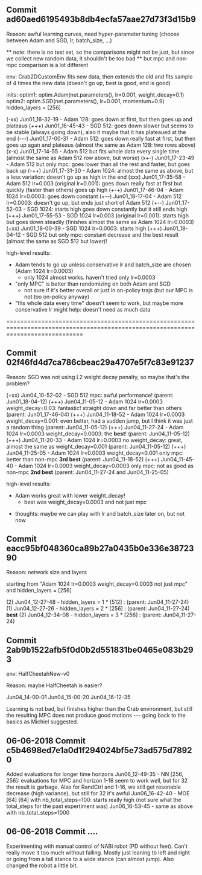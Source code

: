 
## Commit ad60aed6195493b8db4ecfa57aae27d73f3d15b9

Reason: awful learning curves, need hyper-parameter tuning (choose between Adam and SGD, lr, batch_size, ...)

** note: there is no test set, so the comparisons might not be just, but since we collect new random data, it shouldn't be too bad
** but mpc and non-mpc comparison is a lot different

env: Crab2DCustomEnv
fits new data, then extends the old and fits sample of 4 times the new data
(doesn't go up, best is good, end is good)

inits:
optim1: optim.Adam(net.parameters(), lr=0.001, weight_decay=0.1)
optim2: optim.SGD(net.parameters(), lr=0.001, momentum=0.9)
hidden_layers = [256]

(-xx) Jun01_16-32-19 - Adam 128: goes down at first, but then goes up and plateaus
(+++) Jun01_16-45-43 - SGD  512: goes down slower but seems to be stable (always going down), also it maybe that it has plateaued at the end
(---) Jun01_17-00-31 - Adam 512: goes down really fast at first, but then goes up agan and plateaus (almost the same as Adam 128: two rows above)
(x-x) Jun01_17-14-55 - Adam 512 but fits whole data every single time (almost the same as Adam 512 row above, but worse)
(x+-) Jun01_17-23-49 - Adam 512 but only mpc: goes lower than all the rest and faster, but goes back up
(-++) Jun01_17-31-30 - Adam 1024: almost the same as above, but a less variation: doesn't go up as high in the end
(xxx) Jun01_17-35-58 - Adam 512  lr=0.003 (original lr=0.001): goes down really fast at first but quickly (faster than others) goes up high
(+-+) Jun01_17-46-04 - Adam 1024 lr=0.0003: goes down constant
(+--) Jun01_18-17-04 - Adam 512  lr=0.0003: doesn't go up, but ends just short of Adam 512
(+--) Jun01_17-52-03 - SGD  1024: starts high goes down constantly but it still ends high
(+++) Jun01_17-55-53 - SGD  1024 lr=0.003 (original lr=0.001): starts high but goes down steadily (finishes almost the same as Adam 1024 lr=0.0003)
(+xx) Jun01_18-00-39 - SGD  1024 lr=0.0003: starts high
(+++) Jun01_18-04-12 - SGD 512 but only mpc: constant decrease and the best result (almost the same as SGD 512 but lower)!

high-level results:
  - Adam tends to go up unless conservative lr and batch_size are chosen (Adam 1024 lr=0.0003)
    - only 1024 almost works. haven't tried only lr=0.0003 
  - "only MPC" is better than randomizing on both Adam and SGD
    - not sure if it's better overall or just in on-policy trajs (but our MPC is not too on-policy anyway)
  - "fits whole data every time" doesn't seem to work, but maybe more conservative lr might help: doesn't need as much data


==================================================================================================================================

## Commit 02f46fd4d7ca786cbeac29a4707e5f7c83e91237

Reason: SGD was not using L2 weight decay penalty, so maybe that's the problem?

(+xx) Jun04_10-52-02 - SGD 512 mpc: awful performance! (parent: Jun01_18-04-12)
(+++) Jun04_11-05-12 - Adam 1024 lr=0.0003 weight_decay=0.03: fantastic! straight down and far better than others (parent: Jun01_17-46-04)
(+++) Jun04_11-18-52 - Adam 1024 lr=0.0003 weight_decay=0.001: even better, had a sudden jump, but I think  it was just a random thing (parent: Jun04_11-05-12)
(+++) Jun04_11-27-24 - Adam 1024 lr=0.0003 weight_decay=0.0003: the **best**! (parent: Jun04_11-05-12)
(+++) Jun04_11-20-33 - Adam 1024 lr=0.0003 no weight_decay: great, almost the same as weight_decay=0.001 (parent: Jun04_11-05-12)
(+++) Jun04_11-25-05 - Adam 1024 lr=0.0003 weight_decay=0.001 only mpc: better than non-mpc **3rd best** (parent: Jun04_11-18-52)
(+++) Jun04_11-45-40 - Adam 1024 lr=0.0003 weight_decay=0.0003 only mpc: not as good as non-mpc **2nd best** (parent: Jun04_11-27-24 and Jun04_11-25-05)

high-level results:
  - Adam works great with lower weight_decay!
    - best was weight_decay=0.0003 and not just mpc

* thoughts: maybe we can play with lr and batch_size later on, but not now


## Commit eacc95bf048360ca89b27a0435b0e336e3872390

Reason: network size and layers

starting from "Adam 1024 lr=0.0003 weight_decay=0.0003 not just mpc" and hidden_layers = [256]

(2) Jun04_12-27-48 - hidden_layers = 1 * [512] :  (parent: Jun04_11-27-24)
(1) Jun04_12-27-26 - hidden_layers = 2 * [256] :  (parent: Jun04_11-27-24) **best**
(2) Jun04_12-34-08 - hidden_layers = 3 * [256] :  (parent: Jun04_11-27-24)


## Commit 2ab9b1522afb5f0d0b2d551831be0465e083b293

env: HalfCheetahNew-v0

Reason: maybe HalfCheetah is easier?

Jun04_14-00-01
Jun04_15-00-20
Jun04_16-12-35

Learning is not bad, but finishes higher than the Crab environment, but still the resulting MPC does not produce good motions --- going back to the basics as Michiel suggested.

## 06-06-2018 Commit c5b4698ed7e1a0d1f294024bf5e73ad575d78920

Added evaluations for longer time horizons
Jun06_12-49-35 - NN [256, 256]: evaluations for MPC and horizon 1-16 seem to work well, but for 32 the result is garbage. Also for RandCtrl and 1-16, we still get resonable decrease (high variance), but still for 32 it's awful
Jun06_16-42-40 - MOE [64] [64] with nb_total_steps=100: starts really high (not sure what the total_steps for the past expertiment was)
Jun06_16-53-45 - same as above with nb_total_steps=1000


## 06-06-2018 Commit ....

Experimenting with manual control of NABi robot (PD without feet). Can't really move it too much without falling. Mostly just leaning to left and right or going from a tall stance to a wide stance (can almost jump).
Also changed the robot a little bit.